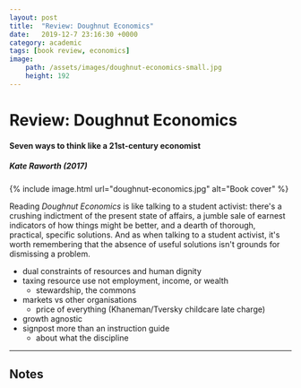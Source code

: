 ```yaml
---
layout: post
title:  "Review: Doughnut Economics"
date:   2019-12-7 23:16:30 +0000
category: academic
tags: [book review, economics]
image: 
    path: /assets/images/doughnut-economics-small.jpg
    height: 192
---
```


# Review: Doughnut Economics
#### Seven ways to think like a 21st-century economist
##### Kate Raworth (2017)

{% include image.html url="doughnut-economics.jpg" alt="Book cover" %}

Reading _Doughnut Economics_ is like talking to a student activist: there's a crushing indictment of the present state of affairs, a jumble sale of earnest indicators of how things might be better, and a dearth of thorough, practical, specific solutions. And as when talking to a student activist, it's worth remembering that the absence of useful solutions isn't grounds for dismissing a problem. 

* dual constraints of resources and human dignity
* taxing resource use not employment, income, or wealth
    * stewardship, the commons
* markets vs other organisations
    * price of everything (Khaneman/Tversky childcare late charge)
* growth agnostic
* signpost more than an instruction guide
    * about what the discipline 

---
## Notes

[^1]: 